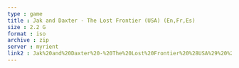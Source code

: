 ```yaml
---
type : game
title : Jak and Daxter - The Lost Frontier (USA) (En,Fr,Es)
size : 2.2 G
format : iso
archive : zip
server : myrient
link2 : Jak%20and%20Daxter%20-%20The%20Lost%20Frontier%20%28USA%29%20%28En%2CFr%2CEs%29
---
```

